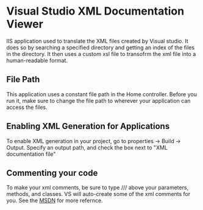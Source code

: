 # Visual Studio XML Documentation Viewer
IIS application used to translate the XML files created by Visual studio.
It does so by searching a specified directory and getting an index of the files in the directory.  It then uses a custom xsl file to transofrm the xml file into a human-readable
format.

## File Path
This application uses a constant file path in the Home controller.  Before you run it, make sure to change the file path to wherever your application can access the files.

## Enabling XML Generation for Applications
To enable XML generation in your project, go to properties -> Build -> Output. 
Specify an output path, and check the box next to "XML documentation file"

## Commenting your code
To make your xml comments, be sure to type /// above your parameters, methods, and classes.  VS will auto-create some of the xml comments for you.
See the <a href="https://docs.microsoft.com/en-us/visualstudio/ide/reference/generate-xml-documentation-comments?view=vs-2019"> MSDN</a> for more refernce.
